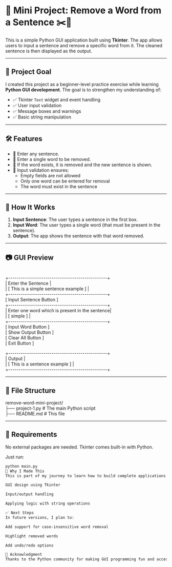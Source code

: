# 🧠 Mini Project: Remove a Word from a Sentence ✂️📝

This is a simple Python GUI application built using **Tkinter**. The app allows users to input a sentence and remove a specific word from it. The cleaned sentence is then displayed as the output.

---

## 🚀 Project Goal

I created this project as a beginner-level practice exercise while learning **Python GUI development**. The goal is to strengthen my understanding of:

- ✅ Tkinter `Text` widget and event handling
- ✅ User input validation
- ✅ Message boxes and warnings
- ✅ Basic string manipulation

---

## 🛠 Features

- 🔸 Enter any sentence.
- 🔸 Enter a single word to be removed.
- 🔸 If the word exists, it is removed and the new sentence is shown.
- 🔸 Input validation ensures:
  - Empty fields are not allowed
  - Only one word can be entered for removal
  - The word must exist in the sentence

---

## 🧪 How It Works

1. **Input Sentence**: The user types a sentence in the first box.
2. **Input Word**: The user types a single word (that must be present in the sentence).
3. **Output**: The app shows the sentence with that word removed.

---

## 📷 GUI Preview
<br>
+------------------------------------------------+
<br>
| Enter the Sentence |
<br>
| [ This is a simple sentence example ] |
<br>
+------------------------------------------------+
<br>
[ Input Sentence Button ]
<br>
+------------------------------------------------+
<br>
| Enter one word which is present in the sentence|
<br>
| [ simple ] |
<br>
+------------------------------------------------+
<br>
[ Input Word Button ]
<br>
[ Show Output Button ]
<br>
[ Clear All Button ]
<br>
[ Exit Button ]
<br>

+------------------------------------------------+
<br>
| Output |
<br>
| [ This is a sentence example ] |
<br>
+------------------------------------------------+
<br>



---

## 📁 File Structure

remove-word-mini-project/
<br>
├── project-1.py # The main Python script
<br>
├── README.md # This file



---

## 🧰 Requirements

No external packages are needed. Tkinter comes built-in with Python.

Just run:

```bash
python main.py
🙌 Why I Made This
This is part of my journey to learn how to build complete applications using only Python and its built-in libraries. I wanted to practice:

GUI design using Tkinter

Input/output handling

Applying logic with string operations

✅ Next Steps
In future versions, I plan to:

Add support for case-insensitive word removal

Highlight removed words

Add undo/redo options

🤝 Acknowledgment
Thanks to the Python community for making GUI programming fun and accessible for beginners!

